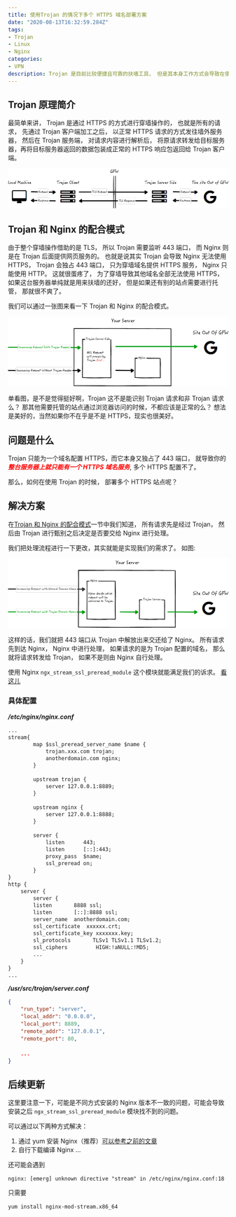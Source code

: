 ```yaml
---
title: 使用Trojan 的情况下多个 HTTPS 域名部署方案
date: "2020-08-13T16:32:59.284Z"
tags:
- Trojan
- Linux
- Nginx
categories: 
- VPN
description: Trojan 是目前比较便捷且可靠的扶墙工具， 但是其本身工作方式会导致在使用 Trojan 的同时， 多 HTTPS 域名部署会是一个小问题， 本文带你解决这个问题。
---
```


## Trojan 原理简介

最简单来讲， Trojan 是通过 HTTPS 的方式进行穿墙操作的， 也就是所有的请求， 先通过 Trojan 客户端加工之后， 以正常 HTTPS 请求的方式发往墙外服务器， 然后在 Trojan 服务端， 对请求内容进行解析后， 将原请求转发给目标服务器，再将目标服务器返回的数据包装成正常的 HTTPS 响应包返回给 Trojan 客户端。

![](https://raw.githubusercontent.com/w1zd/image-hosting/main/img/2022/05/10/11-47-23-9a16a4b0495228a521a9d199a5726835-TrojanDataFlow-a4e62d.png)

## Trojan 和 Nginx 的配合模式

由于整个穿墙操作借助的是 TLS， 所以 Trojan 需要监听 443 端口， 而 Nginx 则是在 Trojan 后面提供网页服务的。 也就是说其实 Trojan 会导致 Nginx 无法使用 HTTPS， Trojan 会独占 443 端口， 只为穿墙域名提供 HTTPS 服务， Nginx 只能使用 HTTP。 这就很蛋疼了， 为了穿墙导致其他域名全部无法使用 HTTPS， 如果这台服务器单纯就是用来扶墙的还好， 但是如果还有别的站点需要进行托管， 那就很不爽了。

我们可以通过一张图来看一下 Trojan 和 Nginx 的配合模式。

![](https://raw.githubusercontent.com/w1zd/image-hosting/main/img/2022/05/10/11-47-02-f7ba184481751dd1b336a655ffdc0d1d-trojan-nginx-cff97a.png)

单看图，是不是觉得挺好啊，Trojan 这不是能识别 Trojan 请求和非 Trojan 请求么？ 那其他需要托管的站点通过浏览器访问的时候，不都应该是正常的么？ 想法是美好的，当然如果你不在乎是不是 HTTPS，现实也很美好。

## 问题是什么

Trojan 只能为一个域名配置 HTTPS，而它本身又独占了 443 端口， 就导致你的<font color='red'>***整台服务器上就只能有一个 HTTPS 域名服务***</font>, 多个 HTTPS 配置不了。

那么，如何在使用 Trojan 的时候， 部署多个 HTTPS 站点呢？

## 解决方案

在[Trojan 和 Nginx 的配合模式](#Trojan-和-Nginx-的配合模式)一节中我们知道， 所有请求先是经过 Trojan， 然后由 Trojan 进行甄别之后决定是否要交给 Nginx 进行处理。

我们把处理流程进行一下更改，其实就能是实现我们的需求了。 如图:

![](https://raw.githubusercontent.com/w1zd/image-hosting/main/img/2022/05/10/11-47-14-071491d6e3b416d08e1f717e6efeebdc-nginxinfront-a56ad6.png)

这样的话，我们就把 443 端口从 Trojan 中解放出来交还给了 Nginx。 所有请求先到达 Nginx， Nginx 中进行处理， 如果请求的是为 Trojan 配置的域名， 那么就将请求转发给 Trojan， 如果不是则由 Nginx 自行处理。

使用 Nginx `ngx_stream_ssl_preread_module` 这个模块就能满足我们的诉求。 [看这儿](https://github.com/trojan-gfw/trojan/issues/131#issuecomment-535122993)

### 具体配置

***/etc/nginx/nginx.conf***

```nginx
...
stream{
        map $ssl_preread_server_name $name {
            trojan.xxx.com trojan;
            anotherdomain.com nginx;
        }

        upstream trojan {
            server 127.0.0.1:8889;
        }

        upstream nginx {
            server 127.0.0.1:8888;
        }

        server {
            listen      443;
            listen      [::]:443;
            proxy_pass  $name;
            ssl_preread on;
        }
}
http {
    server {
        server {
        listen       8888 ssl;
        listen       [::]:8888 ssl;
        server_name  anotherdomain.com;
        ssl_certificate  xxxxxx.crt;
        ssl_certificate_key xxxxxxx.key;
        sl_protocols       TLSv1 TLSv1.1 TLSv1.2;
        ssl_ciphers         HIGH:!aNULL:!MD5;
        ...
    }
}
...
```

***/usr/src/trojan/server.conf***

```json
{
    "run_type": "server",
    "local_addr": "0.0.0.0",
    "local_port": 8889,
    "remote_addr": "127.0.0.1",
    "remote_port": 80,

    ...
}
```

## 后续更新

这里要注意一下，可能是不同方式安装的 Nginx 版本不一致的问题，可能会导致安装之后 `ngx_stream_ssl_preread_module` 模块找不到的问题。

可以通过以下两种方式解决：
1. 通过 yum 安装 Nginx（推荐）[可以参考之前的文章](https://w1zd.xyz/CentOS7%E5%AE%89%E8%A3%85Nginx/)
2. 自行下载编译 Nginx 
...

还可能会遇到
```
nginx: [emerg] unknown directive "stream" in /etc/nginx/nginx.conf:18
```
只需要
```
yum install nginx-mod-stream.x86_64
```
